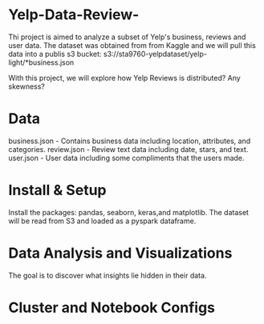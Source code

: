 # Yelp-Data-Review-
Thi project is aimed to analyze a subset of Yelp's business, reviews and user data. 
The dataset was obtained from from Kaggle and we will pull this data into a publis s3 bucket: s3://sta9760-yelpdataset/yelp-light/*business.json

With this project, we will explore how Yelp Reviews is distributed? Any skewness? 

# Data

business.json - Contains business data including location, attributes, and categories.
review.json - Review text data including date, stars, and text.
user.json - User data including some compliments that the users made. 

# Install & Setup
Install the packages: pandas, seaborn, keras,and matplotlib. 
The dataset will be read from S3 and loaded as a pyspark dataframe.

# Data Analysis and Visualizations 
The goal is to discover what insights lie hidden in their data.

# Cluster and Notebook Configs

